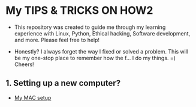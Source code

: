 # My TIPS & TRICKS ON HOW2  

* This repository was created to guide me through my learning experience with Linux, Python, Ethical hacking, Software development, and more. Please feel free to help!

* Honestly? I always forget the way I fixed or solved a problem. This will be my one-stop place to remember how the f... I do my things. =) Cheers!


## 1. Setting up a new computer?
   
   * [My MAC setup](https://github.com/fcarvalhopacheco/learning/blob/master/myOSsetup.md)
